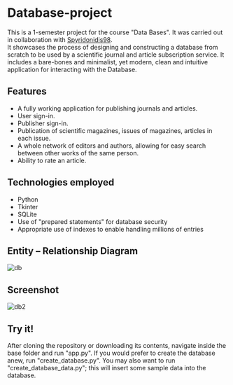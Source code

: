 # Database-project

This is a 1-semester project for the course "Data Bases". It was carried out in collaboration with [Spyridonidis98](https://github.com/Spyridonidis98).  
It showcases the process of designing and constructing a database from scratch to be used by a scientific journal and article subscription service. It includes a bare-bones and minimalist, yet modern, clean and intuitive application for interacting with the Database.

## Features

- A fully working application for publishing journals and articles.
- User sign-in.
- Publisher sign-in.
- Publication of scientific magazines, issues of magazines, articles in each issue.
- A whole network of editors and authors, allowing for easy search between other works of the same person.
- Ability to rate an article.

## Technologies employed

- Python
- Tkinter
- SQLite
- Use of "prepared statements" for database security
- Appropriate use of indexes to enable handling millions of entries

## Entity – Relationship Diagram

![db](https://github.com/ChristoforosVlachos/Database-project/assets/96950242/879c37b3-720b-4e02-a0d7-0c87fe46662a)


## Screenshot

![db2](https://github.com/ChristoforosVlachos/Database-project/assets/96950242/1ee2c489-cb48-4c83-918c-82789196e39d)


## Try it!

After cloning the repository or downloading its contents, navigate inside the base folder and run "app.py". If you would prefer to create the database anew, run "create_database.py". You may also want to run "create_database_data.py"; this will insert some sample data into the database.
